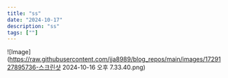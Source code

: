 ```yaml
---
title: "ss"
date: "2024-10-17"
description: "ss"
tags: [""] 
---
```




![Image](https://raw.githubusercontent.com/jja8989/blog_repos/main/images/1729127895736-스크린샷 2024-10-16 오후 7.33.40.png)
